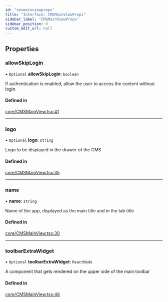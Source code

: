 ```yaml
---
id: "cmsmainviewprops"
title: "Interface: CMSMainViewProps"
sidebar_label: "CMSMainViewProps"
sidebar_position: 0
custom_edit_url: null
---
```


## Properties

### allowSkipLogin

• `Optional` **allowSkipLogin**: `boolean`

If authentication is enabled, allow the user to access the content
without login.

#### Defined in

[core/CMSMainView.tsx:41](https://github.com/Camberi/firecms/blob/b1328ad/src/core/CMSMainView.tsx#L41)

___

### logo

• `Optional` **logo**: `string`

Logo to be displayed in the drawer of the CMS

#### Defined in

[core/CMSMainView.tsx:35](https://github.com/Camberi/firecms/blob/b1328ad/src/core/CMSMainView.tsx#L35)

___

### name

• **name**: `string`

Name of the app, displayed as the main title and in the tab title

#### Defined in

[core/CMSMainView.tsx:30](https://github.com/Camberi/firecms/blob/b1328ad/src/core/CMSMainView.tsx#L30)

___

### toolbarExtraWidget

• `Optional` **toolbarExtraWidget**: `ReactNode`

A component that gets rendered on the upper side of the main toolbar

#### Defined in

[core/CMSMainView.tsx:46](https://github.com/Camberi/firecms/blob/b1328ad/src/core/CMSMainView.tsx#L46)
